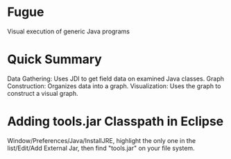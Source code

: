 Fugue
=====

Visual execution of generic Java programs

Quick Summary
============

Data Gathering: Uses JDI to get field data on examined Java classes.
Graph Construction: Organizes data into a graph.
Visualization: Uses the graph to construct a visual graph.

Adding tools.jar Classpath in Eclipse
=====================================

Window/Preferences/Java/InstallJRE, highlight the only one in the list/Edit/Add External Jar, then find "tools.jar" on your file system. 
